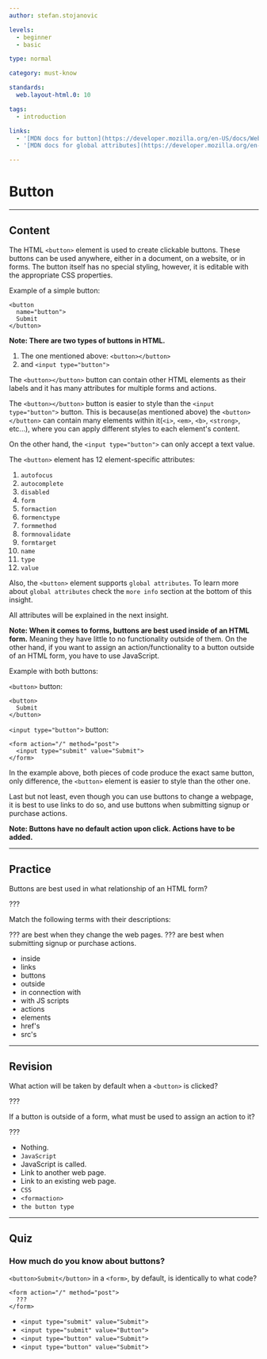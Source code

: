 ```yaml
---
author: stefan.stojanovic

levels:
  - beginner
  - basic

type: normal

category: must-know

standards:
  web.layout-html.0: 10

tags:
  - introduction

links:
  - '[MDN docs for button](https://developer.mozilla.org/en-US/docs/Web/HTML/Element/button){website}'
  - '[MDN docs for global attributes](https://developer.mozilla.org/en-US/docs/Web/HTML/Global_attributes){website}'

---
```

# Button
---
## Content

The HTML `<button>` element is used to create clickable buttons. These buttons can be used anywhere, either in a document, on a website, or in forms. The button itself has no special styling, however, it is editable with the appropriate CSS properties.

Example of a simple button:
```
<button
  name="button">
  Submit
</button>
```

**Note: There are two types of buttons in HTML.**
  1. The one mentioned above: `<button></button>`
  2. and `<input type="button">`

The `<button></button>` button can contain other HTML elements as their labels and it has many attributes for multiple forms and actions.

The `<button></button>` button is easier to style than the `<input type="button">` button. This is because(as mentioned above) the `<button></button>` can contain many elements within it(`<i>`, `<em>`, `<b>`, `<strong>`, etc...), where you can apply different styles to each element's content.

On the other hand, the `<input type="button">` can only accept a text value.

The `<button>` element has 12 element-specific attributes:
  1. `autofocus`
  2. `autocomplete`
  3. `disabled`
  4. `form`
  5. `formaction`
  6. `formenctype`
  7. `formmethod`
  8. `formnovalidate`
  9. `formtarget`
  10. `name`
  11. `type`
  12. `value`

Also, the `<button>` element supports `global attributes`. To learn more about `global attributes` check the `more info` section at the bottom of this insight.

All attributes will be explained in the next insight.

**Note: When it comes to forms, buttons are best used inside of an HTML form.** Meaning they have little to no functionality outside of them. On the other hand, if you want to assign an action/functionality to a button outside of an HTML form, you have to use JavaScript.


Example with both buttons:

`<button>` button:
```
<button>
  Submit
</button>
```

`<input type="button">` button:
```
<form action="/" method="post">
  <input type="submit" value="Submit">
</form>
```

In the example above, both pieces of code produce the exact same button, only difference, the `<button>` element is easier to style than the other one.

Last but not least, even though you can use buttons to change a webpage, it is best to use links to do so, and use buttons when submitting signup or purchase actions.

**Note: Buttons have no default action upon click. Actions have to be added.**


---
## Practice

Buttons are best used in what relationship of an HTML form?

???

Match the following terms with their descriptions:

??? are best when they change the web pages.
??? are best when submitting signup or purchase actions.

* inside
* links
* buttons
* outside
* in connection with
* with JS scripts
* actions
* elements
* href's
* src's

---
## Revision

What action will be taken by default when a `<button>` is clicked?

???

If a button is outside of a form, what must be used to assign an action to it?

???

* Nothing.
* `JavaScript`
* JavaScript is called.
* Link to another web page.
* Link to an existing web page.
* `CSS`
* `<formaction>`
* `the button type`


---
## Quiz

### How much do you know about buttons?

`<button>Submit</button>` in a `<form>`, by default, is identically to what code?

```
<form action="/" method="post">
  ???
</form>
```

* `<input type="submit" value="Submit">`
* `<input type="submit" value="Button">`
* `<input type="button" value="Submit">`
* `<input type="button" value="Submit">`
